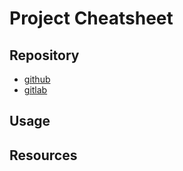 # Project Cheatsheet

## Repository

- [github](https://github.com/thibaulthulaux/bash-library)
- [gitlab](https://gitlab.com/thibaulthulaux/bash-library)

## Usage

## Resources
